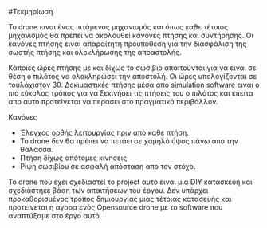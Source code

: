 #Τεκμηρίωση

Το drone ειναι ένας ιπτάμενος μηχανισμός και όπως καθε τέτοιος μηχανισμός θα πρέπει να ακολουθεί κανόνες πτήσης και συντήρησης. Οι κανόνες πτήσης ειναι απαραίτητη προυπόθεση για την διασφάλιση της σωστής πτήσης και ολοκλήρωσης της αποαστολής.

Κάποιες ώρες πτήσης με και δίχως το σωσίβιο απαιτούνται για να ειναι σε θέση ο πιλότος να ολοκληρώσει την αποστολή. Οι ώρες υπολογίζονται σε τουλάχιστον 30. Δοκιμαστικές πτήσης μέσα απο simulation software ειναι ο πιο εύκολος τρόπος για να ξεκινήσει τις πτήσεις του ο πιλότος και έπειτα απο αυτο προτείνεται να περασει στο πραγματικό περιβάλλον.

Κανόνες
- Έλεγχος ορθής λειτουργίας πριν απο καθε πτήση.
- Το drone δεν θα πρέπει να πετάει σε χαμηλό ύψος πάνω απο την θάλασσα.
- Πτήση δίχως απότομες κινησεις
- Ρίψη σωσιβίου σε ασφαλή απόσταση απο τον στόχο.

Το drone που εχει σχεδιαστεί το project αυτο ειναι μια DIY κατασκευή και σχεδιάστηκε βάση των απαιτήσεων του έργου. Δεν υπάρχει προκαθορισμένος τρόπος δημιουργίας μιας τέτοιας κατασευής και προτείνεται η αγορα ενός Opensource drone με το software που αναπτύξαμε στο έργο αυτό.

